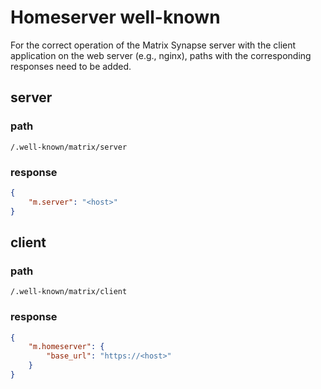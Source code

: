 # Homeserver well-known
For the correct operation of the Matrix Synapse server with the client application on the web server (e.g., nginx), paths with the corresponding responses need to be added.

## server

### path
`/.well-known/matrix/server`

### response
```json
{
    "m.server": "<host>"
}
```

## client

### path
`/.well-known/matrix/client`

### response
```json
{
    "m.homeserver": {
        "base_url": "https://<host>"
    }
}
```